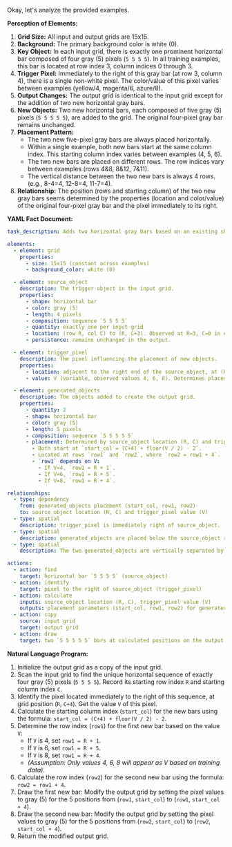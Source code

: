 Okay, let's analyze the provided examples.

**Perception of Elements:**

1.  **Grid Size:** All input and output grids are 15x15.
2.  **Background:** The primary background color is white (0).
3.  **Key Object:** In each input grid, there is exactly one prominent horizontal bar composed of four gray (5) pixels (`5 5 5 5`). In all training examples, this bar is located at row index 3, column indices 0 through 3.
4.  **Trigger Pixel:** Immediately to the right of this gray bar (at row 3, column 4), there is a single non-white pixel. The color/value of this pixel varies between examples (yellow/4, magenta/6, azure/8).
5.  **Output Changes:** The output grid is identical to the input grid except for the addition of two new horizontal gray bars.
6.  **New Objects:** Two new horizontal bars, each composed of five gray (5) pixels (`5 5 5 5 5`), are added to the grid. The original four-pixel gray bar remains unchanged.
7.  **Placement Pattern:**
    *   The two new five-pixel gray bars are always placed horizontally.
    *   Within a single example, both new bars start at the same column index. This starting column index varies between examples (4, 5, 6).
    *   The two new bars are placed on different rows. The row indices vary between examples (rows 4&8, 8&12, 7&11).
    *   The vertical distance between the two new bars is always 4 rows. (e.g., 8-4=4, 12-8=4, 11-7=4).
8.  **Relationship:** The position (rows and starting column) of the two new gray bars seems determined by the properties (location and color/value) of the original four-pixel gray bar and the pixel immediately to its right.

**YAML Fact Document:**


```yaml
task_description: Adds two horizontal gray bars based on an existing shorter gray bar and its right neighbor.

elements:
  - element: grid
    properties:
      - size: 15x15 (constant across examples)
      - background_color: white (0)

  - element: source_object
    description: The trigger object in the input grid.
    properties:
      - shape: horizontal bar
      - color: gray (5)
      - length: 4 pixels
      - composition: sequence `5 5 5 5`
      - quantity: exactly one per input grid
      - location: (row R, col C) to (R, C+3). Observed at R=3, C=0 in examples.
      - persistence: remains unchanged in the output.

  - element: trigger_pixel
    description: The pixel influencing the placement of new objects.
    properties:
      - location: adjacent to the right end of the source_object, at (R, C+4). Observed at (3, 4).
      - value: V (variable, observed values 4, 6, 8). Determines placement rules.

  - element: generated_objects
    description: The objects added to create the output grid.
    properties:
      - quantity: 2
      - shape: horizontal bar
      - color: gray (5)
      - length: 5 pixels
      - composition: sequence `5 5 5 5 5`
      - placement: Determined by source_object location (R, C) and trigger_pixel value V.
        - Both start at `start_col = (C+4) + floor(V / 2) - 2`.
        - Located at rows `row1` and `row2`, where `row2 = row1 + 4`.
        - `row1` depends on V:
          - If V=4, `row1 = R + 1`.
          - If V=6, `row1 = R + 5`.
          - If V=8, `row1 = R + 4`.

relationships:
  - type: dependency
    from: generated_objects placement (start_col, row1, row2)
    to: source_object location (R, C) and trigger_pixel value (V)
  - type: spatial
    description: trigger_pixel is immediately right of source_object.
  - type: spatial
    description: generated_objects are placed below the source_object row.
  - type: spatial
    description: The two generated_objects are vertically separated by 4 rows and horizontally aligned (same start/end columns).

actions:
  - action: find
    target: horizontal bar `5 5 5 5` (source_object)
  - action: identify
    target: pixel to the right of source_object (trigger_pixel)
  - action: calculate
    inputs: source_object location (R, C), trigger_pixel value (V)
    outputs: placement parameters (start_col, row1, row2) for generated_objects
  - action: copy
    source: input grid
    target: output grid
  - action: draw
    target: two `5 5 5 5 5` bars at calculated positions on the output grid
```


**Natural Language Program:**

1.  Initialize the output grid as a copy of the input grid.
2.  Scan the input grid to find the unique horizontal sequence of exactly four gray (5) pixels (`5 5 5 5`). Record its starting row index `R` and starting column index `C`.
3.  Identify the pixel located immediately to the right of this sequence, at grid position (`R`, `C+4`). Get the value `V` of this pixel.
4.  Calculate the starting column index (`start_col`) for the new bars using the formula: `start_col = (C+4) + floor(V / 2) - 2`.
5.  Determine the row index (`row1`) for the first new bar based on the value `V`:
    *   If `V` is 4, set `row1 = R + 1`.
    *   If `V` is 6, set `row1 = R + 5`.
    *   If `V` is 8, set `row1 = R + 4`.
    *   *(Assumption: Only values 4, 6, 8 will appear as V based on training data)*.
6.  Calculate the row index (`row2`) for the second new bar using the formula: `row2 = row1 + 4`.
7.  Draw the first new bar: Modify the output grid by setting the pixel values to gray (5) for the 5 positions from (`row1`, `start_col`) to (`row1`, `start_col + 4`).
8.  Draw the second new bar: Modify the output grid by setting the pixel values to gray (5) for the 5 positions from (`row2`, `start_col`) to (`row2`, `start_col + 4`).
9.  Return the modified output grid.